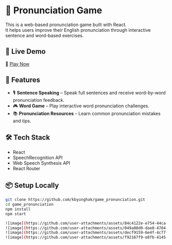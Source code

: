 # 🎤 Pronunciation Game

This is a web-based pronunciation game built with React.  
It helps users improve their English pronunciation through interactive sentence and word-based exercises.

## 🚀 Live Demo
🔗 [Play Now](https://kbyunghak.github.io/game_pronunciation/)

## 📂 Features

- 🎙 **Sentence Speaking** – Speak full sentences and receive word-by-word pronunciation feedback.
- 🎮 **Word Game** – Play interactive word pronunciation challenges.
- 📚 **Pronunciation Resources** – Learn common pronunciation mistakes and tips.

## 🛠 Tech Stack

- React
- SpeechRecognition API
- Web Speech Synthesis API
- React Router

## 📦 Setup Locally

```bash
git clone https://github.com/kbyunghak/game_pronunciation.git
cd game_pronunciation
npm install
npm start

![image](https://github.com/user-attachments/assets/84c4122e-e754-44ca-bd29-4910e8ab1667)
![image](https://github.com/user-attachments/assets/049a08d0-dae8-4704-b0b1-85d09c0c0a35)
![image](https://github.com/user-attachments/assets/decf9159-6e4f-4c77-98e3-420e30113309)
![image](https://github.com/user-attachments/assets/f92167f9-e8fb-4145-9f26-d0fe9f9800f0)

